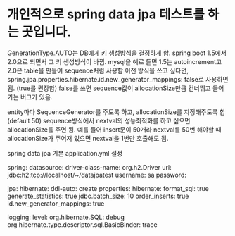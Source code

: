 # 개인적으로 spring data jpa 테스트를 하는 곳입니다. 


GenerationType.AUTO는 DB에게 키 생성방식을 결정하게 함.
spring boot 1.5에서 2.0으로 되면서 그 키 생성방식이 바뀜.
mysql을 예로 들면 1.5는 autoincrement고 2.0은 table을 만들어 sequence처럼 사용함
이전 방식을 쓰고 싶다면, spring.jpa.properties.hibernate.id.new_generator_mappings: false로 사용하면 됨. (true를 권장함)
false를 쓰면 sequence값이 allocationSize만큼 건너뛰고 들어가는 버그가 있음.


entity마다 SequenceGenerator를 주도록 하고, allocationSize를 지정해주도록 함(default 50)
sequence방식에서 nextval의 성능최적화를 하고 싶으면 allocationSize를 주면 됨.
예를 들어 insert문이 50개라 nextval를 50번 해야할 때 allocationSize가 주어져 있으면 nextval을 1번만 호출해도 됨.


spring data jpa 기본 application.yml 설정

spring:
  datasource:
    driver-class-name: org.h2.Driver
    url: jdbc:h2:tcp://localhost/~/datajpatest
    username: sa
    password:
    
  jpa:
    hibernate:
      ddl-auto: create
    properties:
      hibernate:
        format_sql: true
        generate_statistics: true
        jdbc.batch_size: 10
        order_inserts: true
        id.new_generator_mappings: true

logging:
  level:
    org.hibernate.SQL: debug
    org.hibernate.type.descriptor.sql.BasicBinder: trace
